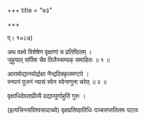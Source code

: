 +++
title = "७३"

+++
  
  
प्। १०८७)  
  
अथ वक्ष्ये विशेषेण वृक्षाणां च प्रतिष्ठितम् ।  
जुहुयात् सर्पिषा चैव तिलैस्सम्यक् समाहितः ॥ १ ॥  
  
आरामोद्यानयोर्द्राक्षा नैन्द्रदिक्कृतमण्टपे ।  
स्नपनं पूजनं न्यासं स्वेन स्वेनाणुना चरेत् ॥ २ ॥  
  
वृक्षाधिदेवताप्रीत्यै दद्यात्पूर्णाहुतिं गुरुः ।  
  
(इत्यचिन्त्यविश्वसादाख्ये) वृक्षप्रतिष्ठाविधिः पञ्चसप्ततितमः पटलः   
